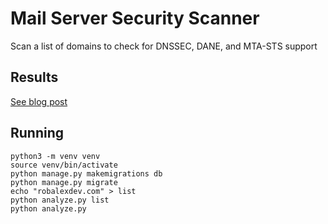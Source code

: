 # Mail Server Security Scanner

Scan a list of domains to check for DNSSEC, DANE, and MTA-STS support 


## Results

[See blog post](https://alexsci.com/blog/is-email-confidential-in-transit-yet/)


## Running

    python3 -m venv venv
    source venv/bin/activate
    python manage.py makemigrations db
    python manage.py migrate
    echo "robalexdev.com" > list
    python analyze.py list
    python analyze.py

